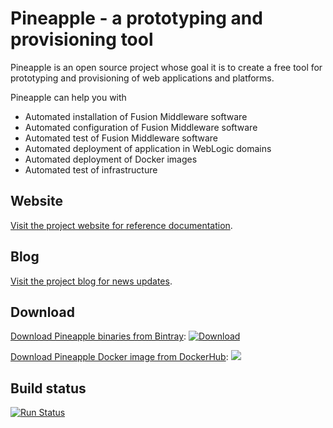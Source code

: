 Pineapple - a prototyping and provisioning tool
============================

Pineapple is an open source project whose goal it is to create a free tool for prototyping and provisioning of web applications and platforms.

Pineapple can help you with
* Automated installation of Fusion Middleware software
* Automated configuration of Fusion Middleware software
* Automated test of Fusion Middleware software
* Automated deployment of application in WebLogic domains
* Automated deployment of Docker images
* Automated test of infrastructure

## Website
[Visit the project website for reference documentation](https://athrane.github.io/pineapple/).

## Blog
[Visit the project blog for news updates](http://pineapplesoftware.blogspot.com/).

## Download

[Download Pineapple binaries from Bintray](https://bintray.com/pineapple/maven/com.alpha.pineapple/): [ ![Download](https://api.bintray.com/packages/pineapple/maven/com.alpha.pineapple/images/download.svg) ](https://bintray.com/pineapple/maven/com.alpha.pineapple/_latestVersion)

[Download Pineapple Docker image from DockerHub](https://hub.docker.com/r/pineapple/pineapple/): [![](https://images.microbadger.com/badges/version/pineapple/pineapple.svg)](https://microbadger.com/images/pineapple/pineapple) 

## Build status

[![Run Status](https://api.shippable.com/projects/587cc4c52f36a111000d1ba1/badge?branch=master)](https://app.shippable.com/github/athrane/pineapple)
